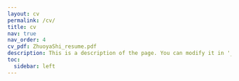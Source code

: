 ```yaml
---
layout: cv
permalink: /cv/
title: cv
nav: true
nav_order: 4
cv_pdf: ZhuoyaShi_resume.pdf
description: This is a description of the page. You can modify it in '_pages/cv.md'. You can also change or remove the top pdf download button.
toc:
  sidebar: left
---
```

